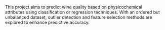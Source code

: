 This project aims to predict wine quality based on physicochemical attributes using classification or regression techniques. With an ordered but unbalanced dataset, outlier detection and feature selection methods are explored to enhance predictive accuracy.






